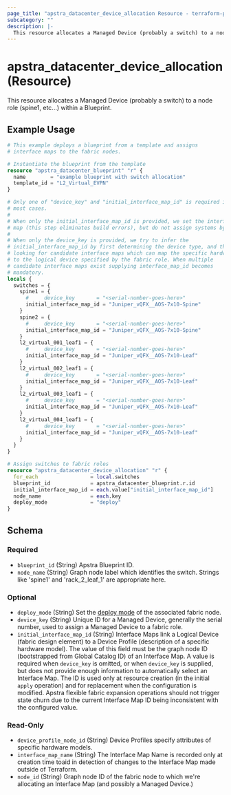 ```yaml
---
page_title: "apstra_datacenter_device_allocation Resource - terraform-provider-apstra"
subcategory: ""
description: |-
  This resource allocates a Managed Device (probably a switch) to a node role (spine1, etc...) within a Blueprint.
---
```


# apstra_datacenter_device_allocation (Resource)

This resource allocates a Managed Device (probably a switch) to a node role (spine1, etc...) within a Blueprint.

## Example Usage

```terraform
# This example deploys a blueprint from a template and assigns
# interface maps to the fabric nodes.

# Instantiate the blueprint from the template
resource "apstra_datacenter_blueprint" "r" {
  name        = "example blueprint with switch allocation"
  template_id = "L2_Virtual_EVPN"
}

# Only one of "device_key" and "initial_interface_map_id" is required in
# most cases.
#
# When only the initial_interface_map_id is provided, we set the interface
# map (this step eliminates build errors), but do not assign systems by ID.
#
# When only the device_key is provided, we try to infer the
# initial_interface_map_id by first determining the device type, and then
# looking for candidate interface maps which can map the specific hardware
# to the logical device specified by the fabric role. When multiple
# candidate interface maps exist supplying interface_map_id becomes
# mandatory.
locals {
  switches = {
    spine1 = {
      #     device_key       = "<serial-number-goes-here>"
      initial_interface_map_id = "Juniper_vQFX__AOS-7x10-Spine"
    }
    spine2 = {
      #     device_key       = "<serial-number-goes-here>"
      initial_interface_map_id = "Juniper_vQFX__AOS-7x10-Spine"
    }
    l2_virtual_001_leaf1 = {
      #     device_key       = "<serial-number-goes-here>"
      initial_interface_map_id = "Juniper_vQFX__AOS-7x10-Leaf"
    }
    l2_virtual_002_leaf1 = {
      #     device_key       = "<serial-number-goes-here>"
      initial_interface_map_id = "Juniper_vQFX__AOS-7x10-Leaf"
    }
    l2_virtual_003_leaf1 = {
      #     device_key       = "<serial-number-goes-here>"
      initial_interface_map_id = "Juniper_vQFX__AOS-7x10-Leaf"
    }
    l2_virtual_004_leaf1 = {
      #     device_key       = "<serial-number-goes-here>"
      initial_interface_map_id = "Juniper_vQFX__AOS-7x10-Leaf"
    }
  }
}

# Assign switches to fabric roles
resource "apstra_datacenter_device_allocation" "r" {
  for_each                 = local.switches
  blueprint_id             = apstra_datacenter_blueprint.r.id
  initial_interface_map_id = each.value["initial_interface_map_id"]
  node_name                = each.key
  deploy_mode              = "deploy"
}
```

<!-- schema generated by tfplugindocs -->
## Schema

### Required

- `blueprint_id` (String) Apstra Blueprint ID.
- `node_name` (String) Graph node label which identifies the switch. Strings like 'spine1' and 'rack_2_leaf_1' are appropriate here.

### Optional

- `deploy_mode` (String) Set the [deploy mode](https://www.juniper.net/documentation/us/en/software/apstra4.1/apstra-user-guide/topics/topic-map/datacenter-deploy-mode-set.html) of the associated fabric node.
- `device_key` (String) Unique ID for a Managed Device, generally the serial number, used to assign a Managed Device to a fabric role.
- `initial_interface_map_id` (String) Interface Maps link a Logical Device (fabric design element) to a Device Profile (description of a specific hardware model). The value of this field must be the graph node ID (bootstrapped from Global Catalog ID) of an Interface Map. A value is required when `device_key` is omitted, or when `device_key` is supplied, but does not provide enough information to automatically select an Interface Map. The ID is used only at resource creation (in the initial `apply` operation) and for replacement when the configuration is modified. Apstra flexible fabric expansion operations should not trigger state churn due to the current Interface Map ID being inconsistent with the configured value.

### Read-Only

- `device_profile_node_id` (String) Device Profiles specify attributes of specific hardware models.
- `interface_map_name` (String) The Interface Map Name is recorded only at creation time toaid in detection of changes to the Interface Map made outside of Terraform.
- `node_id` (String) Graph node ID of the fabric node to which we're allocating an Interface Map (and possibly a Managed Device.)
